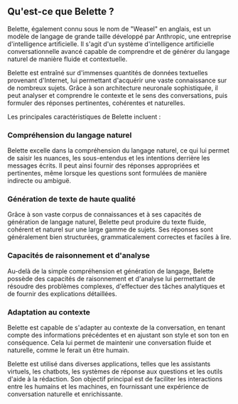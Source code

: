 ## Qu'est-ce que Belette ?

Belette, également connu sous le nom de "Weasel" en anglais, est un modèle de langage de grande taille développé par Anthropic, une entreprise d'intelligence artificielle. Il s'agit d'un système d'intelligence artificielle conversationnelle avancé capable de comprendre et de générer du langage naturel de manière fluide et contextuelle.

Belette est entraîné sur d'immenses quantités de données textuelles provenant d'Internet, lui permettant d'acquérir une vaste connaissance sur de nombreux sujets. Grâce à son architecture neuronale sophistiquée, il peut analyser et comprendre le contexte et le sens des conversations, puis formuler des réponses pertinentes, cohérentes et naturelles.

Les principales caractéristiques de Belette incluent :

### Compréhension du langage naturel

Belette excelle dans la compréhension du langage naturel, ce qui lui permet de saisir les nuances, les sous-entendus et les intentions derrière les messages écrits. Il peut ainsi fournir des réponses appropriées et pertinentes, même lorsque les questions sont formulées de manière indirecte ou ambiguë.

### Génération de texte de haute qualité

Grâce à son vaste corpus de connaissances et à ses capacités de génération de langage naturel, Belette peut produire du texte fluide, cohérent et naturel sur une large gamme de sujets. Ses réponses sont généralement bien structurées, grammaticalement correctes et faciles à lire.

### Capacités de raisonnement et d'analyse

Au-delà de la simple compréhension et génération de langage, Belette possède des capacités de raisonnement et d'analyse lui permettant de résoudre des problèmes complexes, d'effectuer des tâches analytiques et de fournir des explications détaillées.

### Adaptation au contexte

Belette est capable de s'adapter au contexte de la conversation, en tenant compte des informations précédentes et en ajustant son style et son ton en conséquence. Cela lui permet de maintenir une conversation fluide et naturelle, comme le ferait un être humain.

Belette est utilisé dans diverses applications, telles que les assistants virtuels, les chatbots, les systèmes de réponse aux questions et les outils d'aide à la rédaction. Son objectif principal est de faciliter les interactions entre les humains et les machines, en fournissant une expérience de conversation naturelle et enrichissante.